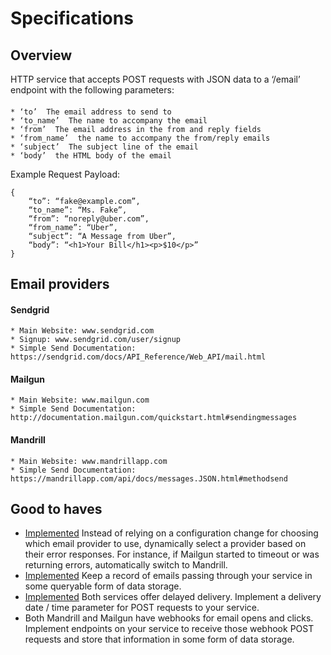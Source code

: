 Specifications
======================

## Overview
HTTP service that accepts POST requests with JSON data to a ‘/email’ endpoint with the following parameters:
####
	* ‘to’ ­ The email address to send to
	* ‘to_name’ ­ The name to accompany the email
	* ‘from’ ­ The email address in the from and reply fields
	* ‘from_name’ ­ the name to accompany the from/reply emails
	* ‘subject’ ­ The subject line of the email
	* ‘body’ ­ the HTML body of the email

Example Request Payload:
```
{
	“to”: “fake@example.com”,
	“to_name”: “Ms. Fake”,
	“from”: “noreply@uber.com”,
	“from_name”: “Uber”,
	“subject”: “A Message from Uber”,
	“body”: “<h1>Your Bill</h1><p>$10</p>”
}
```
## Email providers
#### Sendgrid
	* Main Website: www.sendgrid.com
	* Signup: www.sendgrid.com/user/signup
	* Simple Send Documentation: https://sendgrid.com/docs/API_Reference/Web_API/mail.html
#### Mailgun
	* Main Website: www.mailgun.com
	* Simple Send Documentation: http://documentation.mailgun.com/quickstart.html#sending­messages
#### Mandrill
	* Main Website: www.mandrillapp.com
	* Simple Send Documentation: https://mandrillapp.com/api/docs/messages.JSON.html#method­send

## Good to haves
* [Implemented](https://github.com/Junyong-Suh/MultipleEmailProviders/blob/master/config/emailProviders.json) Instead of relying on a configuration change for choosing which email provider to use, dynamically select a provider based on their error responses. For instance, if Mailgun started to timeout or was returning errors, automatically switch to Mandrill.
* [Implemented](https://github.com/Junyong-Suh/MultipleEmailProviders/blob/master/emailRequestHandler.py#L27) Keep a record of emails passing through your service in some queryable form of data storage.
* [Implemented](https://github.com/Junyong-Suh/MultipleEmailProviders#delayed-delivery-for-mandrill-and-mailgun) Both services offer delayed delivery. Implement a delivery date / time parameter for POST requests to your service.
* Both Mandrill and Mailgun have webhooks for email opens and clicks. Implement endpoints on your service to receive those webhook POST requests and store that information in some form of data storage.

